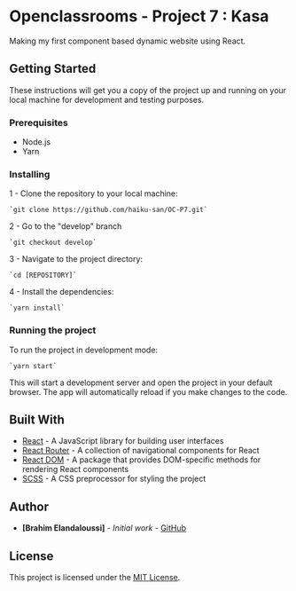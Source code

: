 # Openclassrooms - Project 7 : Kasa

Making my first component based dynamic website using React.

## Getting Started

These instructions will get you a copy of the project up and running on your local machine for development and testing purposes.

### Prerequisites

-   Node.js
-   Yarn

### Installing

1 - Clone the repository to your local machine:

    `git clone https://github.com/haiku-san/OC-P7.git`

2 - Go to the "develop" branch

    `git checkout develop`

3 - Navigate to the project directory:

    `cd [REPOSITORY]`

4 - Install the dependencies:

    `yarn install`

### Running the project

To run the project in development mode:

    `yarn start`

This will start a development server and open the project in your default browser. The app will automatically reload if you make changes to the code.

## Built With

-   [React](https://reactjs.org/) - A JavaScript library for building user interfaces
-   [React Router](https://reactrouter.com/) - A collection of navigational components for React
-   [React DOM](https://reactjs.org/docs/react-dom.html) - A package that provides DOM-specific methods for rendering React components
-   [SCSS](https://sass-lang.com/) - A CSS preprocessor for styling the project

## Author

-   **[Brahim Elandaloussi]** - _Initial work_ - [GitHub](https://github.com/haiku-san)

## License

This project is licensed under the [MIT License](https://chat.openai.com/LICENSE).
